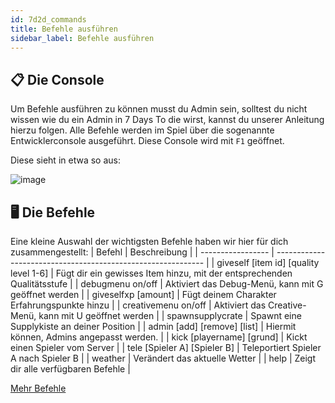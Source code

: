 ```yaml
---
id: 7d2d_commands
title: Befehle ausführen
sidebar_label: Befehle ausführen
---
```


## 📋 Die Console
Um Befehle ausführen zu können musst du Admin sein, solltest du nicht wissen wie du ein Admin in 7 Days To die wirst, kannst du unserer Anleitung hierzu folgen.
Alle Befehle werden im Spiel über die sogenannte Entwicklerconsole ausgeführt. Diese Console wird mit `F1` geöffnet.

Diese sieht in etwa so aus:

![image](https://user-images.githubusercontent.com/13604413/159166053-18e1223b-6ff8-45a0-8c26-aebddd14df1c.png)

## 🖥️ Die Befehle
Eine kleine Auswahl der wichtigsten Befehle haben wir hier für dich zusammengestellt:
| Befehl    | Beschreibung                                                 |
| ----------------- | ------------------------------------------------------------ |
| giveself [item id] [quality level 1-6] | Fügt dir ein gewisses Item hinzu, mit der entsprechenden Qualitätsstufe |
| debugmenu on/off | Aktiviert das Debug-Menü, kann mit G geöffnet werden |
| giveselfxp [amount] | Fügt deinem Charakter Erfahrungspunkte hinzu |
| creativemenu on/off | Aktiviert das Creative-Menü, kann mit U geöffnet werden |
| spawnsupplycrate | Spawnt eine Supplykiste an deiner Position |
| admin [add] [remove] [list] | Hiermit können, Admins angepasst werden. |
| kick [playername] [grund] | Kickt einen Spieler vom Server |
| tele [Spieler A] [Spieler B] | Teleportiert Spieler A nach Spieler B |
| weather | Verändert das aktuelle Wetter |
| help | Zeigt dir alle verfügbaren Befehle |

[Mehr Befehle](https://commands.gg/7dtd)
